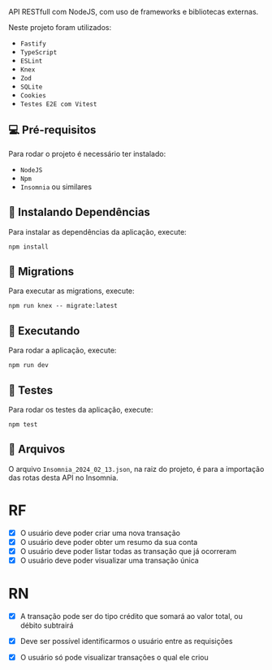 API RESTfull com NodeJS, com uso de frameworks e bibliotecas externas.

Neste projeto foram utilizados:
- `Fastify`
- `TypeScript`
- `ESLint`
- `Knex`
- `Zod`
- `SQLite`
- `Cookies`
- `Testes E2E com Vitest`

## 💻 Pré-requisitos

Para rodar o projeto é necessário ter instalado:

- `NodeJS`
- `Npm`
- `Insomnia` ou similares


## 🚩 Instalando Dependências

Para instalar as dependências da aplicação, execute:

```
npm install
```


## 📜 Migrations

Para executar as migrations, execute:

```
npm run knex -- migrate:latest
```

## 🚀 Executando

Para rodar a aplicação, execute:

```
npm run dev
```

## 🚦 Testes

Para rodar os testes da aplicação, execute:

```
npm test
```

## 💾 Arquivos

O arquivo `Insomnia_2024_02_13.json`, na raiz do projeto, é para a importação das rotas desta API no Insomnia.



# RF
- [x] O usuário deve poder criar uma nova transação
- [x] O usuário deve poder obter um resumo da sua conta
- [x] O usuário deve poder listar todas as transação que já ocorreram
- [x] O usuário deve poder visualizar uma transação única

# RN
- [x] A transação pode ser do tipo crédito que somará ao valor total, ou débito subtrairá
- [x] Deve ser possível identificarmos o usuário entre as requisições
- [x] O usuário só pode visualizar transações o qual ele criou

